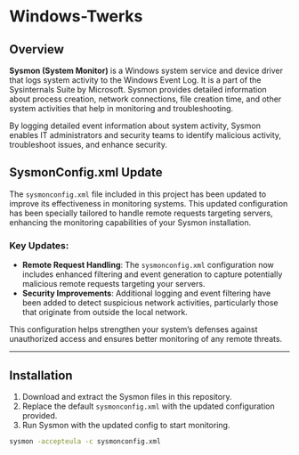 # Windows-Twerks

## Overview

**Sysmon (System Monitor)** is a Windows system service and device driver that logs system activity to the Windows Event Log. It is a part of the Sysinternals Suite by Microsoft. Sysmon provides detailed information about process creation, network connections, file creation time, and other system activities that help in monitoring and troubleshooting.

By logging detailed event information about system activity, Sysmon enables IT administrators and security teams to identify malicious activity, troubleshoot issues, and enhance security.

## SysmonConfig.xml Update

The `sysmonconfig.xml` file included in this project has been updated to improve its effectiveness in monitoring systems. This updated configuration has been specially tailored to handle remote requests targeting servers, enhancing the monitoring capabilities of your Sysmon installation.

### Key Updates:
- **Remote Request Handling**: The `sysmonconfig.xml` configuration now includes enhanced filtering and event generation to capture potentially malicious remote requests targeting your servers.
- **Security Improvements**: Additional logging and event filtering have been added to detect suspicious network activities, particularly those that originate from outside the local network.

This configuration helps strengthen your system’s defenses against unauthorized access and ensures better monitoring of any remote threats.

---

## Installation

1. Download and extract the Sysmon files in this repository.
2. Replace the default `sysmonconfig.xml` with the updated configuration provided.
3. Run Sysmon with the updated config to start monitoring.

```bash
sysmon -accepteula -c sysmonconfig.xml

